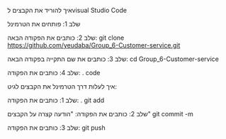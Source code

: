איך להוריד את הקבצים לvisual Studio Code


שלב 1: פותחים את הטרמינל


שלב 2: כותבים את הפקודה הבאה: git clone https://github.com/yeudaba/Group_6-Customer-service.git


שלב 3: כותבים את שם התקייה בפקודה הבאה: cd Group_6-Customer-service


שלב 4: כותבים את הפקודה: . code 











איך לעלות דרך הטרמינל את הקבצים לגיט:


שלב 1: כותבים את הפקודה: . git add 


שלב 2: כותבים את הפקודה: "הודעה קצרה על הקבצים" git commit -m 


שלב 3: כותבים את הפקודה: git push

